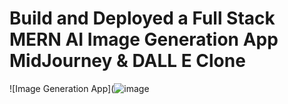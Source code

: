 # Build and Deployed a Full Stack MERN AI Image Generation App  MidJourney & DALL E Clone
![Image Generation App](![image](https://github.com/Aniket0201/dall-e/assets/91833731/3f755d5d-a9ca-4170-8446-af299d61cb72)


